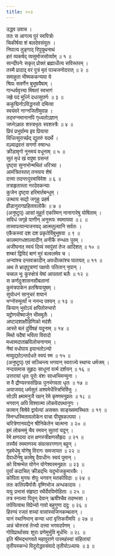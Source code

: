 ```yaml
---
title: ००३
---
```

उद्धव उवाच ।  
ततः स आगत्य पुरं स्वपित्रोः  
चिकीर्षया शं बलदेवसंयुतः ।  
निपात्य तुङ्गाद् रिपुयूथनाथं  
हतं व्यकर्षद् व्यसुमोजसोर्व्याम् ॥ १ ॥  
सान्दीपनेः सकृत् प्रोक्तं ब्रह्माधीत्य सविस्तरम् ।  
तस्मै प्रादाद् वरं पुत्रं मृतं पञ्चजनोदरात् ॥ २ ॥  
समाहुता भीष्मककन्यया ये  
श्रियः सवर्णेन बुभूषयैषाम् ।  
गान्धर्ववृत्त्या मिषतां स्वभागं  
जह्रे पदं मूर्ध्नि दधत्सुपर्णः ॥ ३ ॥  
ककुद्मिनोऽविद्धनसो दमित्वा  
स्वयंवरे नाग्नजितीमुवाह ।  
तद्भग्नमानानपि गृध्यतोऽज्ञान्  
जघ्नेऽक्षतः शस्त्रभृतः स्वशस्त्रैः ॥ ४ ॥  
प्रियं प्रभुर्ग्राम्य इव प्रियाया  
विधित्सुरार्च्छद् द्युतरुं यदर्थे ।  
वज्र्याद्रवत्तं सगणो रुषान्धः  
क्रीडामृगो नूनमयं वधूनाम् ॥ ५ ॥  
सुतं मृधे खं वपुषा ग्रसन्तं  
दृष्ट्वा सुनाभोन्मथितं धरित्र्या ।  
आमंत्रितस्तत् तनयाय शेषं  
दत्त्वा तदन्तःपुरमाविवेश ॥ ६ ॥  
तत्राहृतास्ता नरदेवकन्याः  
कुजेन दृष्ट्वा हरिमार्तबन्धुम् ।  
उत्थाय सद्यो जगृहुः प्रहर्ष  
व्रीडानुरागप्रहितावलोकैः ॥ ७ ॥  
(अनुष्टुप्) आसां मुहूर्त एकस्मिन् नानागारेषु योषिताम् ।  
सविधं जगृहे पाणीन् अनुरूपः स्वमायया ॥ ८ ॥  
तास्वपत्यान्यजनयद् आत्मतुल्यानि सर्वतः ।  
एकैकस्यां दश दश प्रकृतेर्विबुभूषया ॥ ९ ॥  
कालमागधशाल्वादीन् अनीकै रुन्धतः पुरम् ।  
अजीघनत् स्वयं दिव्यं स्वपुंसां तेज आदिशत् ॥ १० ॥  
शम्बरं द्विविदं बाणं मुरं बल्वलमेव च ।  
अन्यांश्च दन्तवक्रादीन् अवधीत्कांश्च घातयत् ॥ ११ ॥  
अथ ते भ्रातृपुत्राणां पक्षयोः पतितान् नृपान् ।  
चचाल भूः कुरुक्षेत्रं येषां आपततां बलैः ॥ १२ ॥  
स कर्णदुःशासनसौबलानां  
कुमंत्रपाकेन हतश्रियायुषम् ।  
सुयोधनं सानुचरं शयानं  
भग्नोरुमूर्व्यां न ननन्द पश्यन् ॥ १३ ॥  
कियान् भुवोऽयं क्षपितोरुभारो  
यद्द्रोणभीष्मार्जुन भीममूलैः ।  
अष्टादशाक्षौहिणिको मदंशैः  
आस्ते बलं दुर्विषहं यदूनाम् ॥ १४ ॥  
मिथो यदैषां भविता विवादो  
मध्वामदाताम्रविलोचनानाम् ।  
नैषां वधोपाय इयानतोऽन्यो  
मय्युद्यतेऽन्तर्दधते स्वयं स्म ॥ १५ ॥  
(अनुष्टुप्) एवं सञ्चिन्त्य भगवान् स्वराज्ये स्थाप्य धर्मजम् ।  
नन्दयामास सुहृदः साधूनां वर्त्म दर्शयन् ॥ १६ ॥  
उत्तरायां धृतः पूरोः वंशः साध्वभिमन्युना ।  
स वै द्रौण्यस्त्रसंछिन्नः पुनर्भगवता धृतः ॥ १७ ॥  
अयाजयद् धर्मसुतं अश्वमेधैस्त्रिभिर्विभुः ।  
सोऽपि क्ष्मामनुजै रक्षन् रेमे कृष्णमनुव्रतः ॥ १८ ॥  
भगवान् अपि विश्वात्मा लोकवेदपथानुगः ।  
कामान् सिषेवे द्वार्वत्यां असक्तः साङ्ख्यमास्थितः ॥ १९ ॥  
स्निग्धस्मितावलोकेन वाचा पीयूषकल्पया ।  
चरित्रेणानवद्येन श्रीनिकेतेन चात्मना ॥ २० ॥  
इमं लोकममुं चैव रमयन् सुतरां यदून् ।  
रेमे क्षणदया दत्त क्षणस्त्रीक्षणसौहृदः ॥ २१ ॥  
तस्यैवं रममाणस्य संवत्सरगणान् बहून् ।  
गृहमेधेषु योगेषु विरागः समजायत ॥ २२ ॥  
दैवाधीनेषु कामेषु दैवाधीनः स्वयं पुमान् ।  
को विश्रम्भेत योगेन योगेश्वरमनुव्रतः ॥ २३ ॥  
पुर्यां कदाचित् क्रीडद्‌भिः यदुभोजकुमारकैः ।  
कोपिता मुनयः शेपुः भगवन् मतकोविदाः ॥ २४ ॥  
ततः कतिपयैर्मासैः वृष्णिभोज अन्धकादयः ।  
ययुः प्रभासं संहृष्टा रथैर्देवविमोहिताः ॥ २५ ॥  
तत्र स्नात्वा पितॄन् देवान् ऋषींश्चैव तदम्भसा ।  
तर्पयित्वाथ विप्रेभ्यो गावो बहुगुणा ददुः ॥ २६ ॥  
हिरण्यं रजतं शय्यां वासांस्यजिनकम्बलान् ।  
यानं रथानिभान् कन्या धरां वृत्तिकरीमपि ॥ २७ ॥  
अन्नं चोरुरसं तेभ्यो दत्त्वा भगवदर्पणम् ।  
गोविप्रार्थासवः शूराः प्रणेमुर्भुवि मूर्धभिः ॥ २८ ॥  
इति श्रीमद्‌भागवते महापुराणे पारमहंस्यां संहितायां  
तृतीयस्कन्धे विदुरोद्धवसंवादे तृतीयोऽध्यायः ॥ ३ ॥